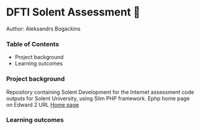 # DFTI Solent Assessment 🚀
Author: Aleksandrs Bogackins

### Table of Contents
- Project background
- Learning outcomes

### Project background
Repository containing Solent Development for the Internet assessment code outputs for Solent University, using Slim
 PHP framework. Ephp home page on Edward 2 URL [Home page](https://edward2.solent.ac.uk/~assign206/solent-slim/public/home)

### Learning outcomes
